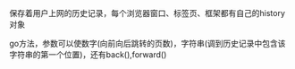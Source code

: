 保存着用户上网的历史记录，每个浏览器窗口、标签页、框架都有自己的history对象

go方法，参数可以使数字(向前向后跳转的页数)，字符串(调到历史记录中包含该字符串的第一个位置)，还有back(),forward()